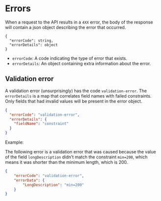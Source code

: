 # Errors

When a request to the API results in a `4XX` error, the body of the response
will contain a json object describing the error that occurred.

```
{
  "errorCode": string,
  "errorDetails": object
}
```

- `errorCode`: A code indicating the type of error that exists.
- `errorDetails`: An object containing extra information about the error.

## Validation error

A validation error (unsurprisingly) has the code `validation-error`. The `errorDetails` is
a map that correlates field names with failed constraints. Only fields that had invalid
values will be present in the error object.

```json
{
  "errorCode": "validation-error",
  "errorDetails": {
    "fieldName": "constraint"
  }
}
```

Example:

The following error is a validation error that was caused because the value of the field
`longDescription` didn't match the constraint `min=200`, which means it was shorter
than the minimum length, which is 200.
```json
{
    "errorCode": "validation-error",
    "errorData": {
        "LongDescription": "min=200"
    }
}
```
